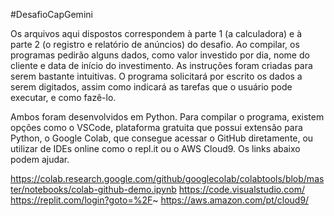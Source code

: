 #DesafioCapGemini

Os arquivos aqui dispostos correspondem à parte 1 (a calculadora) e à parte 2 (o registro e relatório de anúncios) do desafio. Ao compilar, os programas pedirão alguns dados, como valor investido por dia, nome do cliente e data de início do investimento.
As instruções foram criadas para serem bastante intuitivas. O programa solicitará por escrito os dados a serem digitados, assim como indicará as tarefas que o usuário pode executar, e como fazê-lo.

Ambos foram desenvolvidos em Python. Para compilar o programa, existem opções como o VSCode, plataforma gratuita que possui extensão para Python, o Google Colab, que consegue acessar o GitHub diretamente, ou utilizar de IDEs online como o repl.it ou o AWS Cloud9. Os links abaixo podem ajudar.


https://colab.research.google.com/github/googlecolab/colabtools/blob/master/notebooks/colab-github-demo.ipynb
https://code.visualstudio.com/
https://replit.com/login?goto=%2F~
https://aws.amazon.com/pt/cloud9/
